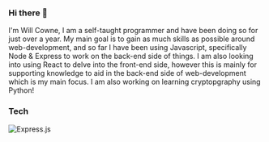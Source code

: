 ### Hi there 👋
I'm Will Cowne, I am a self-taught programmer and have been doing so for just over a year.
My main goal is to gain as much skills as possible around web-development, and so far I have been using Javascript, specifically Node & Express to work on the back-end side of things.
I am also looking into using React to delve into the front-end side, however this is mainly for supporting knowledge to aid in the back-end side of web-development which is my main focus.
I am also working on learning cryptopgraphy using Python!

### Tech
![Express.js](https://img.shields.io/badge/express.js-%23404d59.svg?style=for-the-badge&logo=express&logoColor=%2361DAFB)
<!--
**willco123/willco123** is a ✨ _special_ ✨ repository because its `README.md` (this file) appears on your GitHub profile.

Here are some ideas to get you started:

- 🔭 I’m currently working on ...
- 🌱 I’m currently learning ...
- 👯 I’m looking to collaborate on ...
- 🤔 I’m looking for help with ...
- 💬 Ask me about ...
- 📫 How to reach me: ...
- 😄 Pronouns: ...
- ⚡ Fun fact: ...
-->

